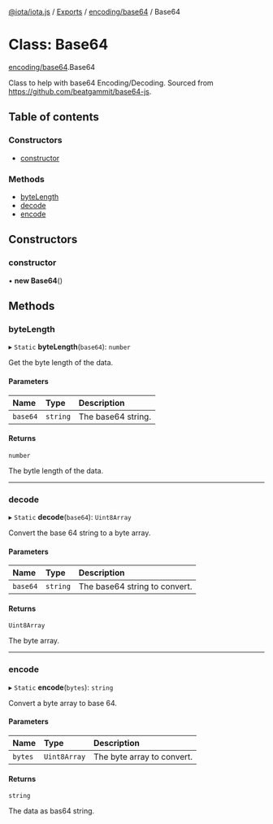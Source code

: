 [@iota/iota.js](../README.md) / [Exports](../modules.md) / [encoding/base64](../modules/encoding_base64.md) / Base64

# Class: Base64

[encoding/base64](../modules/encoding_base64.md).Base64

Class to help with base64 Encoding/Decoding.
Sourced from https://github.com/beatgammit/base64-js.

## Table of contents

### Constructors

- [constructor](encoding_base64.base64.md#constructor)

### Methods

- [byteLength](encoding_base64.base64.md#bytelength)
- [decode](encoding_base64.base64.md#decode)
- [encode](encoding_base64.base64.md#encode)

## Constructors

### constructor

• **new Base64**()

## Methods

### byteLength

▸ `Static` **byteLength**(`base64`): `number`

Get the byte length of the data.

#### Parameters

| Name | Type | Description |
| :------ | :------ | :------ |
| `base64` | `string` | The base64 string. |

#### Returns

`number`

The bytle length of the data.

___

### decode

▸ `Static` **decode**(`base64`): `Uint8Array`

Convert the base 64 string to a byte array.

#### Parameters

| Name | Type | Description |
| :------ | :------ | :------ |
| `base64` | `string` | The base64 string to convert. |

#### Returns

`Uint8Array`

The byte array.

___

### encode

▸ `Static` **encode**(`bytes`): `string`

Convert a byte array to base 64.

#### Parameters

| Name | Type | Description |
| :------ | :------ | :------ |
| `bytes` | `Uint8Array` | The byte array to convert. |

#### Returns

`string`

The data as bas64 string.
